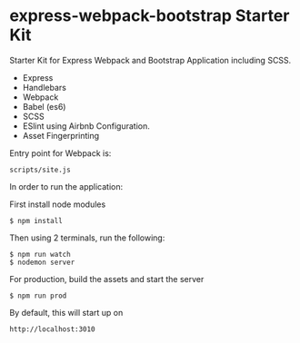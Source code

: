 # express-webpack-bootstrap Starter Kit

Starter Kit for Express Webpack and Bootstrap Application including SCSS.

  - Express
  - Handlebars
  - Webpack
  - Babel (es6)
  - SCSS
  - ESlint using Airbnb Configuration.
  - Asset Fingerprinting

Entry point for Webpack is:

```
scripts/site.js
```

In order to run the application:

First install node modules

```
$ npm install
```

Then using 2 terminals, run the following:

```
$ npm run watch
$ nodemon server
```

For production, build the assets and start the server

```
$ npm run prod
```

By default, this will start up on

```
http://localhost:3010
```